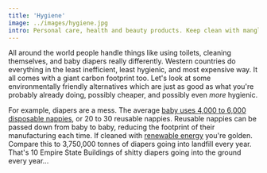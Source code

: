 ```yaml
---
title: 'Hygiene'
image: ../images/hygiene.jpg
intro: Personal care, health and beauty products. Keep clean with mangling the environment.
---
```


All around the world people handle things like using toilets, cleaning themselves, and baby diapers really differently. Western countries do everything in the least inefficient, least hygienic, and most expensive way. It all comes with a giant carbon footprint too. Let's look at some environmentally friendly alternatives which are just as good as what you're probably already doing, possibly cheaper, and possibly even _more_ hygienic.

For example, diapers are a mess. The average [baby uses 4,000 to 6,000 disposable nappies](https://www.bbc.co.uk/news/uk-45732371), or 20 to 30 reusable nappies. Reusable nappies can be passed down from baby to baby, reducing the footprint of their manufacturing each time. If cleaned with [renewable energy](/renewable-energy/) you're golden. Compare this to 3,750,000 tonnes of diapers going into landfill every year. That's 10 Empire State Buildings of shitty diapers going into the ground every year...
